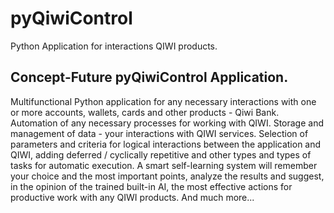# pyQiwiControl
Python Application for interactions QIWI products.

## Concept-Future pyQiwiControl Application.

Multifunctional Python application for any necessary interactions with one or more accounts, wallets, cards and other products - Qiwi Bank. Automation of any necessary processes for working with QIWI. Storage and management of data - your interactions with QIWI services. Selection of parameters and criteria for logical interactions between the application and QIWI, adding deferred / cyclically repetitive and other types and types of tasks for automatic execution. A smart self-learning system will remember your choice and the most important points, analyze the results and suggest, in the opinion of the trained built-in AI, the most effective actions for productive work with any QIWI products. And much more...


